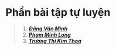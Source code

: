 # Phần bài tập tự luyện
>1. [__*Đặng Văn Minh*__](https://github.com/LongPML/CS112.L21.KHCL/tree/main/SelfTraining/VanMinh)
>2. [__*Phạm Minh Long*__](https://github.com/LongPML/CS112.L21.KHCL/tree/main/SelfTraining/MinhLong)
>3. [__*Trương Thị Kim Thoa*__](https://github.com/LongPML/CS112.L21.KHCL/tree/main/SelfTraining/KimThoa) 